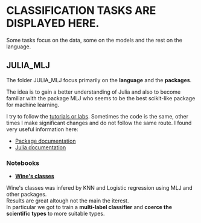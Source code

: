 # CLASSIFICATION TASKS ARE DISPLAYED HERE. 

Some tasks focus on the data, some on the models and the rest on the language. 

## JULIA_MLJ 

The folder JULIA_MLJ focus primarily on the **language** and the **packages**.

The idea is to gain a better understanding of Julia and also to become familiar with the package MLJ who seems to be the best scikit-like package for machine learning. 

I try to follow the [tutorials or labs](https://juliaai.github.io/DataScienceTutorials.jl/). Sometimes the code is the same, other times I make significant changes and do not follow the same route.
I found very useful information here: 
- [Package documentation](https://alan-turing-institute.github.io/MLJ.jl/dev/)
- [Julia documentation](https://docs.julialang.org/en/v1/)

### Notebooks  

- [**Wine's classes**](../blob/main/CLASSIFICATION/JULIA_MLJ/Wine.ipynb)

Wine's classes was infered by KNN and Logistic regression using MLJ and other packages.  
Results are great altough not the main the iterest.   
In particular we got to train a **multi-label classifier** and **coerce the scientific types** to more suitable types.  
